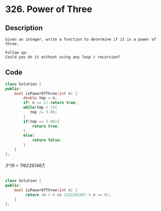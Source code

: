 # 326. Power of Three

## Description
```
Given an integer, write a function to determine if it is a power of three.

Follow up:
Could you do it without using any loop / recursion?
```

## Code
```c++
class Solution {
public:
    bool isPowerOfThree(int n) {
        double tmp = n;
        if( n == 1) return true;
        while(tmp > 3){
           tmp /= 3.00;
        }
        if(tmp == 3.00){
            return true;
        }
        else{
            return false;
        }
    }
};
```
###### 3^19 = 1162261467;
```c++
class Solution {
public:
    bool isPowerOfThree(int n) {
         return (n > 0 && 1162261467 % n == 0);
    }
};
```
